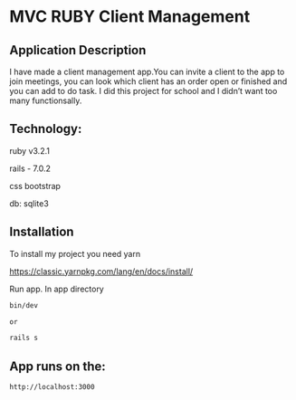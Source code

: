 # MVC RUBY Client Management 
## Application Description
I have made a client management app.You can invite a client to the app to join meetings, you can look which client has an order open or finished and you can add to do task. I did this project for school and I didn’t want too many functionsally.



## Technology:
ruby v3.2.1

rails - 7.0.2

css bootstrap

db: sqlite3



## Installation

To install my project you need yarn

https://classic.yarnpkg.com/lang/en/docs/install/

Run app.
In app directory
```bash
bin/dev

or

rails s
```
    
## App runs on the:
```
http://localhost:3000
```
